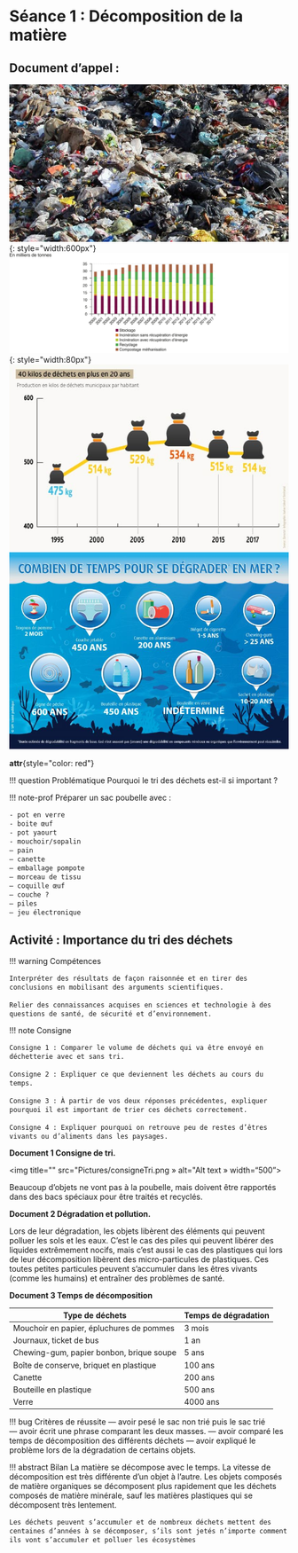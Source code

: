# Séance 1 : Décomposition de la matière

## Document d’appel :

![Photo d’une décharge](Pictures/decharge.png){: style="width:600px"}
![Graphique de la masse des poubelles au cours du temps](Pictures/graph-quantite-dechets.svg){: style="width:80px"}
![Alt text](Pictures/graph-quantite-dechets2.png)
![Alt text](Pictures/tempsDecomposition.png)

**attr**{style="color: red"}

!!! question Problématique
    Pourquoi le tri des déchets est-il si important ?

!!! note-prof
    Préparer un sac poubelle avec :

    - pot en verre
    - boite œuf
    - pot yaourt
    - mouchoir/sopalin
    — pain
    — canette
    — emballage pompote
    — morceau de tissu
    — coquille œuf
    — couche ?
    — piles
    — jeu électronique

<div style="page-break-after : always;"></div>

## Activité : Importance du tri des déchets

!!! warning Compétences

    Interpréter des résultats de façon raisonnée et en tirer des conclusions en mobilisant des arguments scientifiques.
    
    Relier des connaissances acquises en sciences et technologie à des questions de santé, de sécurité et d’environnement.

!!! note Consigne

    Consigne 1 : Comparer le volume de déchets qui va être envoyé en déchetterie avec et sans tri.
    
    Consigne 2 : Expliquer ce que deviennent les déchets au cours du temps.
    
    Consigne 3 : À partir de vos deux réponses précédentes, expliquer pourquoi il est important de trier ces déchets correctement.
    
    Consigne 4 : Expliquer pourquoi on retrouve peu de restes d’êtres vivants ou d’aliments dans les paysages.

**Document 1 Consigne de tri.**

<img title="" src="Pictures/consigneTri.png » alt="Alt text » width=“500”>

Beaucoup d’objets ne vont pas à la poubelle, mais doivent être rapportés dans des bacs spéciaux pour être traités et recyclés.

**Document 2 Dégradation et pollution.**

Lors de leur dégradation, les objets libèrent des éléments qui peuvent polluer les sols et les eaux.
C’est le cas des piles qui peuvent libérer des liquides extrêmement nocifs, mais c’est aussi le cas des plastiques qui lors de leur décomposition libèrent des micro-particules de plastiques. Ces toutes petites particules peuvent s’accumuler dans les êtres vivants (comme les humains) et entraîner des problèmes de santé.

**Document 3 Temps de décomposition**

| Type de déchets                          | Temps de dégradation |
| ---------------------------------------- | -------------------- |
| Mouchoir en papier, épluchures de pommes | 3 mois               |
| Journaux, ticket de bus                  | 1 an                 |
| Chewing-gum, papier bonbon, brique soupe | 5 ans                |
| Boîte de conserve, briquet en plastique  | 100 ans              |
| Canette                                  | 200 ans              |
| Bouteille en plastique                   | 500 ans              |
| Verre                                    | 4000 ans             |

!!! bug Critères de réussite
    — avoir pesé le sac non trié puis le sac trié
    — avoir écrit une phrase comparant les deux masses.
    — avoir comparé les temps de décomposition des différents déchets
    — avoir expliqué le problème lors de la dégradation de certains objets.

<div style="page-break-after : always;"></div>

!!! abstract Bilan
    La matière se décompose avec le temps.
    La vitesse de décomposition est très différente d’un objet à l’autre. Les objets composés de matière organiques se décomposent plus rapidement que les déchets composés de matière minérale, sauf les matières plastiques qui se décomposent très lentement.

    Les déchets peuvent s’accumuler et de nombreux déchets mettent des centaines d’années à se décomposer, s’ils sont jetés n’importe comment ils vont s’accumuler et polluer les écosystèmes
